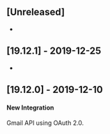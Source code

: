## [Unreleased]
-

## [19.12.1] - 2019-12-25
-

## [19.12.0] - 2019-12-10
#### New Integration
Gmail API using OAuth 2.0.